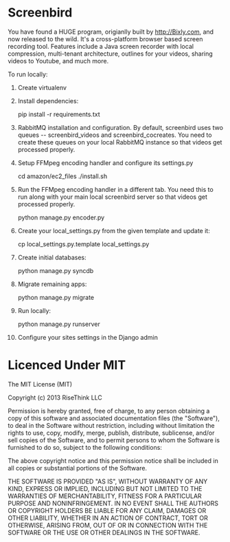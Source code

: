 Screenbird
==========

You have found a HUGE program, origianlly built by http://Bixly.com, and now released to the wild. 
It's a cross-platform browser based screen recording tool. Features include a Java screen recorder with local compression, multi-tenant architecture, outlines for your videos, sharing videos to Youtube, and much more. 

To run locally:

1. Create virtualenv

2. Install dependencies:

    pip install -r requirements.txt

3. RabbitMQ installation and configuration. By default, screenbird uses two
    queues -- screenbird_videos and screenbird_cocreates. You need to create
    these queues on your local RabbitMQ instance so that videos get processed properly.

4. Setup FFMpeg encoding handler and configure its settings.py

    cd amazon/ec2_files
    ./install.sh

5. Run the FFMpeg encoding handler in a different tab. You need this to run along
    with your main local screenbird server so that videos get processed properly.
    
    python manage.py encoder.py

6. Create your local_settings.py from the given template and update it:

    cp local_settings.py.template local_settings.py

7. Create initial databases:

    python manage.py syncdb

8. Migrate remaining apps:

    python manage.py migrate

9. Run locally:

    python manage.py runserver

10. Configure your sites settings in the Django admin



Licenced Under MIT
==================

The MIT License (MIT)

Copyright (c) 2013 RiseThink LLC

Permission is hereby granted, free of charge, to any person obtaining a copy
of this software and associated documentation files (the "Software"), to deal
in the Software without restriction, including without limitation the rights
to use, copy, modify, merge, publish, distribute, sublicense, and/or sell
copies of the Software, and to permit persons to whom the Software is
furnished to do so, subject to the following conditions:

The above copyright notice and this permission notice shall be included in
all copies or substantial portions of the Software.

THE SOFTWARE IS PROVIDED "AS IS", WITHOUT WARRANTY OF ANY KIND, EXPRESS OR
IMPLIED, INCLUDING BUT NOT LIMITED TO THE WARRANTIES OF MERCHANTABILITY,
FITNESS FOR A PARTICULAR PURPOSE AND NONINFRINGEMENT. IN NO EVENT SHALL THE
AUTHORS OR COPYRIGHT HOLDERS BE LIABLE FOR ANY CLAIM, DAMAGES OR OTHER
LIABILITY, WHETHER IN AN ACTION OF CONTRACT, TORT OR OTHERWISE, ARISING FROM,
OUT OF OR IN CONNECTION WITH THE SOFTWARE OR THE USE OR OTHER DEALINGS IN
THE SOFTWARE.
